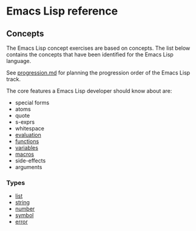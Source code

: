 # Emacs Lisp reference

## Concepts

The Emacs Lisp concept exercises are based on concepts.
The list below contains the concepts that have been identified for the Emacs Lisp language.

See [progression.md](progression.md) for planning the progression order of the Emacs Lisp track.

The core features a Emacs Lisp developer should know about are:

- special forms
- atoms
- quote
- s-exprs
- whitespace
- [evaluation][evaluation]
- [functions][functions]
- [variables][variables]
- [macros][macros]
- side-effects
- arguments

### Types

- [list][list]
- [string][string]
- [number][number]
- [symbol][symbol]
- [error][error]

[evaluation]: ../../../reference/concepts/evaluation.md
[functions]: ../../../reference/concepts/functions.md
[variables]: ../../../reference/concepts/variables.md
[macros]: ../../../reference/concepts/macros.md
[list]: ../../../reference/types/list.md
[string]: ../../../reference/types/string.md
[number]: ../../../reference/types/number.md
[symbol]: ../../../reference/types/symbol.md
[error]: ../../../reference/types/error.md